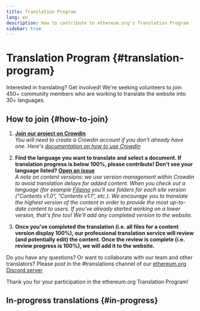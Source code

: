 ```yaml
---
title: Translation Program
lang: en
description: How to contribute to ethereum.org's Translation Program
sidebar: true
---
```


# Translation Program {#translation-program}

Interested in translating? Get involved! We're seeking volunteers to join 450+ community members who are working to translate the website into 30+ languages.

## How to join {#how-to-join}

1. **[Join our project on Crowdin](https://crowdin.com/project/ethereumfoundation/invite)**  
   _You will need to create a Crowdin account if you don't already have one. Here's [documentation on how to use Crowdin](https://support.crowdin.com/online-editor/)_

2. **Find the language you want to translate and select a document. If translation progress is below 100%, please contribute! Don't see your language listed? [Open an issue](https://github.com/ethereum/ethereum-org-website/issues/new/choose)**  
   _A note on content versions: we use version management within Crowdin to avoid translation delays for added content. When you check out a language (for example [Filipino](https://crowdin.com/project/ethereumfoundation/fil#) you'll see folders for each site version ("Contents v1.0", "Contents v1.1", etc.). We encourage you to translate the highest version of the content in order to provide the most up-to-date content to users. If you've already started working on a lower version, that's fine too! We'll add any completed version to the website._
3. **Once you've completed the translation (i.e. all files for a content version display 100%), our professional translation service will review (and potentially edit) the content. Once the review is complete (i.e. review progress is 100%), we will add it to the website.**

Do you have any questions? Or want to collaborate with our team and other translators? Please post in the #translations channel of our [ethereum.org Discord server](https://discord.gg/6WX7E97)

Thank you for your participation in the ethereum.org Translation Program!

## In-progress translations {#in-progress}

<TranslationsInProgress />

